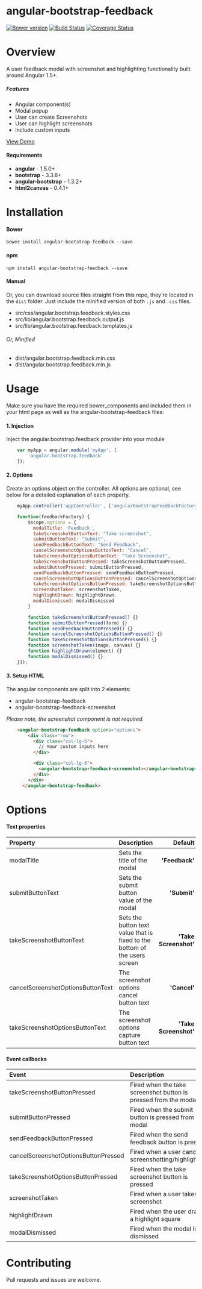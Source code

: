 # angular-bootstrap-feedback
[![Bower version](https://badge.fury.io/bo/angular-feedback.svg)](http://badge.fury.io/bo/angular-feedback)
[![Build Status](https://travis-ci.org/andreipfeiffer/angular-feedback.svg?branch=master)](https://travis-ci.org/andreipfeiffer/angular-feedback)
[![Coverage Status](https://coveralls.io/repos/andreipfeiffer/angular-feedback/badge.png?branch=master)](https://coveralls.io/r/andreipfeiffer/angular-feedback?branch=master)

# Overview
A user feedback modal with screenshot and highlighting functionality built around Angular 1.5+.
##### Features
* Angular component(s)
* Modal popup
* User can create Screenshots
* User can highlight screenshots
* Include custom inputs

[View Demo](https://robertyoung.github.io/angular-bootstrap-feedback/)

#### Requirements
* **angular** - 1.5.0+
* **bootstrap** - 3.3.6+
* **angular-bootstrap** - 1.3.2+
* **html2canvas** - 0.4.1+

# Installation
#### Bower
    bower install angular-bootstrap-feedback --save
#### npm
    npm install angular-bootstrap-feedback --save
#### Manual
Or, you can download source files straight from this repo, they're located in the `dist` folder.
Just include the minified version of both `.js` and `.css` files.
* src/css/angular.bootstrap.feedback.styles.css
* src/lib/angular.bootstrap.feedback.output.js
* src/lib/angular.bootstrap.feedback.templates.js

###### Or, Minified
* dist/angular.bootstrap.feedback.min.css
* dist/angular.bootstrap.feedback.min.js


# Usage
Make sure you have the required bower_components and included them in your html page as well as the angular-bootstrap-feedback files:

#### 1. Injection
Inject the angular.bootstrap.feedback provider into your module
```javascript
    var myApp = angular.module('myApp', [
        'angular.bootstrap.feedback'
    ]);
```

#### 2. Options    
Create an options object on the controller. All options are optional, see below for a detailed explanation of each property.

```javascript
    myApp.controller('appController', ['angularBootstrapFeedbackFactory',

    function(feedbackFactory) {
        $scope.options = {
          modalTitle: 'Feedback',
          takeScreenshotButtonText: "Take screenshot",
          submitButtonText: "Submit",
          sendFeedbackButtonText: "Send Feedback",
          cancelScreenshotOptionsButtonText: "Cancel",
          takeScreenshotOptionsButtonText: "Take Screenshot",
          takeScreenshotButtonPressed: takeScreenshotButtonPressed,
          submitButtonPressed: submitButtonPressed,
          sendFeedbackButtonPressed: sendFeedbackButtonPressed,
          cancelScreenshotOptionsButtonPressed: cancelScreenshotOptionsButtonPressed,
          takeScreenshotOptionsButtonPressed: takeScreenshotOptionsButtonPressed,
          screenshotTaken: screenshotTaken,
          highlightDrawn: highlightDrawn,
          modalDismissed: modalDismissed
        }

        function takeScreenshotButtonPressed() {}
        function submitButtonPressed(form) {}
        function sendFeedbackButtonPressed() {}
        function cancelScreenshotOptionsButtonPressed() {}
        function takeScreenshotOptionsButtonPressed() {}
        function screenshotTaken(image, canvas) {}
        function highlightDrawn(element) {}
        function modalDismissed() {}
    }]);
```

#### 3. Setup HTML    
The angular components are split into 2 elements:
* angular-bootstrap-feedback
* angular-bootstrap-feedback-screenshot

*Please note, the screenshot component is not required.*
``` html
    <angular-bootstrap-feedback options="options">
        <div class="row">
          <div class="col-lg-6">
            // Your custom inputs here
          </div>

          <div class="col-lg-6">
            <angular-bootstrap-feedback-screenshot></angular-bootstrap-feedback-screenshot>
          </div>
        </div>
      </angular-bootstrap-feedback>
```

# Options
#### Text properties
|Property|Description|Default|
|:-------------|:-----------------------|------:|
|modalTitle|Sets the title of the modal|**'Feedback'**|
|submitButtonText|Sets the submit button value of the modal|**'Submit'**|
|takeScreenshotButtonText|Sets the button text value that is fixed to the bottom of the users screen|**'Take Screenshot'**|
|cancelScreenshotOptionsButtonText|The screenshot options cancel button text|**'Cancel'**|
|takeScreenshotOptionsButtonText|The screenshot options capture button text|**'Take Screenshot'**|

#### Event callbacks
|Event|Description|
|:--------|:-------------|
|takeScreenshotButtonPressed|Fired when the take screenshot button is pressed from the modal|
|submitButtonPressed|Fired when the submit button is pressed from the modal|
|sendFeedbackButtonPressed|Fired when the send feedback button is pressed|
|cancelScreenshotOptionsButtonPressed|Fired when a user cancels screenshotting/highlighting|
|takeScreenshotOptionsButtonPressed|Fired when the take screenshot button is pressed|
|screenshotTaken|Fired when a user takes a screenshot|
|highlightDrawn|Fired when the user draws a highlight square|
|modalDismissed|Fired when the modal is dismissed|


# Contributing

Pull requests and issues are welcome.
